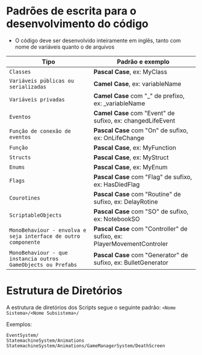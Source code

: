 # Padrões de escrita para o desenvolvimento do código

- O código deve ser desenvolvido inteiramente em inglês, tanto com nome de variáveis quanto o de arquivos

| Tipo                     | Padrão e exemplo      |
| -------------------------|-----------------------|
| `Classes`                | **Pascal Case**, ex: MyClass |
| `Variáveis públicas ou serializadas`                | **Camel Case**, ex: variableName |
| `Variáveis privadas`                | **Camel Case** com "_" de prefixo, ex: _variableName |
| `Eventos`                | **Camel Case** com "Event" de sufixo, ex: changedLifeEvent |
| `Função de conexão de eventos`                | **Pascal Case** com "On" de sufixo, ex: OnLifeChange |
| `Função`                | **Pascal Case**, ex: MyFunction |
| `Structs`                | **Pascal Case**, ex: MyStruct |
| `Enums`                | **Pascal Case**, ex: MyEnum |
| `Flags`                | **Pascal Case** com "Flag" de sufixo, ex: HasDiedFlag |
| `Courotines`                | **Pascal Case** com "Routine" de sufixo, ex: DelayRotine |
| `ScriptableObjects`                | **Pascal Case** com "SO" de sufixo, ex: NotebookSO |
| `MonoBehaviour - envolva e seja interface de outro componente`                | **Pascal Case** com "Controller" de sufixo, ex: PlayerMovementControler |
| `MonoBehaviour - que instancia outros GameObjects ou Prefabs`                | **Pascal Case** com "Generator" de sufixo, ex: BulletGenerator |

# Estrutura de Diretórios

A estrutura de diretórios dos Scripts segue o seguinte padrão:
`<Nome Sistema>/<Nome Subsistema>/`

Exemplos:
```
EventSystem/
StatemachineSystem/Animations
StatemachineSystem/Animations/GameManagerSystem/DeathScreen
```
